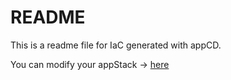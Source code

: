 # README
This is a readme file for IaC generated with appCD.

You can modify your appStack -> [here](http://cloud.appcd.io/appstacks/dc66c4d7-407a-439b-a2b2-b0c4d862946f)
